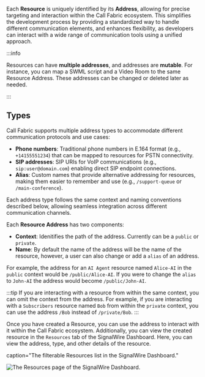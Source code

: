 Each **Resource** is uniquely identified by its **Address**, allowing for precise targeting and interaction within the Call Fabric ecosystem.
This simplifies the development process by providing a standardized way to handle different communication elements, and
enhances flexibility, as developers can interact with a wide range of communication tools using a unified approach.

:::info

Resources can have **multiple addresses**, and addresses are **mutable**.
For instance, you can map a SWML script and a Video Room to the same Resource Address.
These addresses can be changed or deleted later as needed.

:::

## Types

Call Fabric supports multiple address types to accommodate different communication protocols and use cases:

- **Phone numbers**: Traditional phone numbers in E.164 format (e.g., `+14155551234`) that can be mapped to resources for PSTN connectivity.
- **SIP addresses**: SIP URIs for VoIP communications (e.g., `sip:user@domain.com`) enabling direct SIP endpoint connections.
- **Alias**: Custom names that provide alternative addressing for resources, making them easier to remember and use (e.g., `/support-queue` or `/main-conference`).

Each address type follows the same context and naming conventions described below, allowing seamless integration across different communication channels.

Each **Resource Address** has two components:

- **Context**: Idenitifies the path of the address. Currently can be a `public` or `private`.
- **Name**: By default the name of the address will be the name of the resource, however,
  a user can also change or add a `alias` of an address.

For example, the address for an `AI Agent` resource named `Alice-AI` in the `public` context would be `/public/Alice-AI`.
If you were to change the `alias` to `John-AI` the address would become `/public/John-AI`. 


:::tip
If you are  interacting with a resource from within the same context, you can omit the context from the address.
For example, if you are interacting with a `Subscribers` resource named `Bob` from within the `private` context, 
you can use the address `/Bob` instead of `/private/Bob`.
:::

Once you have created a Resource, you can use the address to interact with it within the Call Fabric ecosystem.
Additionally, you can view the created resource in the `Resources` tab of the SignalWire Dashboard.
Here, you can view the address, type, and other details of the resource.

<Frame
  
  caption="The filterable Resources list in the SignalWire Dashboard."
  >

  ![The Resources page of the SignalWire Dashboard.](@image/dashboard/resources/resource-list.webp)

</Frame>